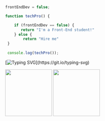 ```javascript
frontEndDev = false;

function techPro() {

    if (frontEndDev == false) {
       return "I'm a Front-End student!"
    } else {
        return "Hire me"
 }
 
 console.log(techPro());

```
[![Typing SVG](https://readme-typing-svg.herokuapp.com?font=arial&size=35&color=F76327&center=false&multiline=true&lines=I'm+a+Front-End+Student!)](https://git.io/typing-svg)
<div>


<img height="150em" src="https://github-readme-stats.vercel.app/api?username=leovilaeu&show_icons=true&theme=synthwave&include_all_commits=true&count_private=true"/>
<img height="150em" src="https://github-readme-stats.vercel.app/api/top-langs/?username=leovilaeu&layout=compact&langs_count=7&theme=synthwave"/>

</div>


